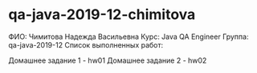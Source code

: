 # qa-java-2019-12-chimitova
ФИО: Чимитова Надежда Васильевна
Курс: Java QA Engineer
Группа: qa-java-2019-12
Список выполненных работ:

Домашнее задание 1 - hw01
Домашнее задание 2 - hw02